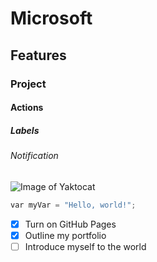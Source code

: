 # Microsoft
## Features
### Project
#### Actions
##### Labels
###### Notification

![Image of Yaktocat](https://octodex.github.com/images/yaktocat.png)

``` python
var myVar = "Hello, world!";
```

- [x] Turn on GitHub Pages
- [x] Outline my portfolio
- [ ] Introduce myself to the world
